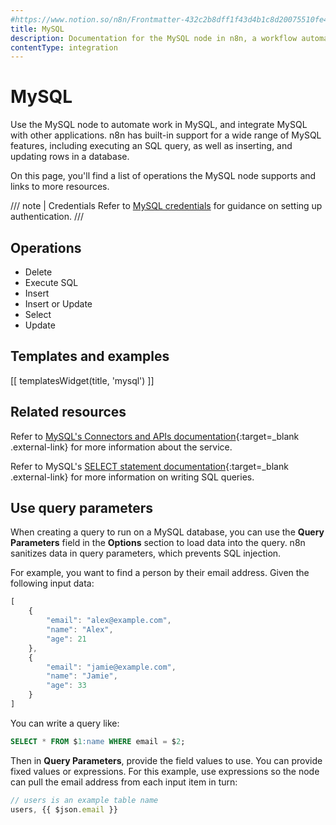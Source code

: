 ```yaml
---
#https://www.notion.so/n8n/Frontmatter-432c2b8dff1f43d4b1c8d20075510fe4
title: MySQL
description: Documentation for the MySQL node in n8n, a workflow automation platform. Includes details of operations and configuration, and links to examples and credentials information.
contentType: integration
---
```


# MySQL

Use the MySQL node to automate work in MySQL, and integrate MySQL with other applications. n8n has built-in support for a wide range of MySQL features, including executing an SQL query, as well as inserting, and updating rows in a database.

On this page, you'll find a list of operations the MySQL node supports and links to more resources.

/// note | Credentials
Refer to [MySQL credentials](/integrations/builtin/credentials/mysql/) for guidance on setting up authentication. 
///

## Operations

* Delete
* Execute SQL
* Insert
* Insert or Update
* Select
* Update

## Templates and examples

<!-- see https://www.notion.so/n8n/Pull-in-templates-for-the-integrations-pages-37c716837b804d30a33b47475f6e3780 -->
[[ templatesWidget(title, 'mysql') ]]

## Related resources

Refer to [MySQL's Connectors and APIs documentation](https://dev.mysql.com/doc/index-connectors.html){:target=_blank .external-link} for more information about the service.

Refer to MySQL's [SELECT statement documentation](https://dev.mysql.com/doc/refman/8.4/en/select.html){:target=_blank .external-link} for more information on writing SQL queries.

## Use query parameters

When creating a query to run on a MySQL database, you can use the **Query Parameters** field in the **Options** section to load data into the query. n8n sanitizes data in query parameters, which prevents SQL injection.

For example, you want to find a person by their email address. Given the following input data:

```js
[
    {
        "email": "alex@example.com",
        "name": "Alex",
        "age": 21 
    },
    {
        "email": "jamie@example.com",
        "name": "Jamie",
        "age": 33 
    }
]
```

You can write a query like:

```sql
SELECT * FROM $1:name WHERE email = $2;
```

Then in **Query Parameters**, provide the field values to use. You can provide fixed values or expressions. For this example, use expressions so the node can pull the email address from each input item in turn:

```js
// users is an example table name
users, {{ $json.email }} 
```
